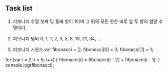## Task list
1. 피보나치 수열
첫째 및 둘째 항이 1이며 그 뒤의 모든 항은 바로 앞 두 항의 합인 수열이다.

2. 피보나치 넘버
0, 1, 1, 2, 3, 5, 8, 13, 21, 34, ...

3. 피보나치 시퀀스
var fibonacci = [];
fibonacci[0] = 0;
fibonacci[1] = 1;

for (var i = 2; i < 5; i++) {
  fibonacci[i] = fibonacci[i - 2] + fibonacci[i - 1];
}
console.log(fibonacci);
